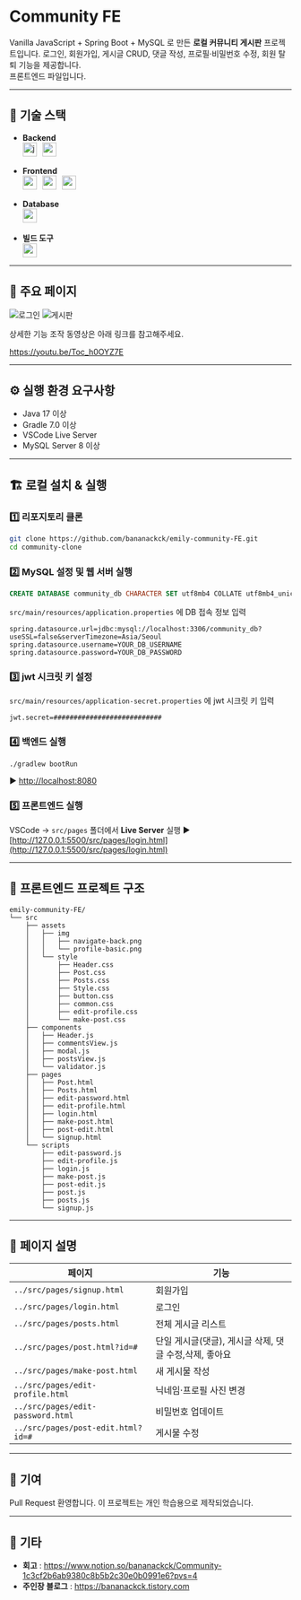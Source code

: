 # Community FE

Vanilla JavaScript + Spring Boot + MySQL 로 만든 **로컬 커뮤니티 게시판** 프로젝트입니다. 로그인, 회원가입, 게시글 CRUD, 댓글 작성, 프로필·비밀번호 수정, 회원 탈퇴 기능을 제공합니다.
<br> 프론트엔드 파일입니다.

---

## 📌 기술 스택

- **Backend**
    <div style="display: flex; gap: 10px; flex-wrap: wrap; ">
        <img style="height: 25px;" alt="java" src="https://img.shields.io/badge/java-007396?style=for-the-badge&logo=java&logoColor=white">
        <img style="height: 25px;" src="https://img.shields.io/badge/springboot-6DB33F?style=for-the-badge&logo=springboot&logoColor=white">
    </div>
  <br>
- **Frontend**
    <div style="display: flex; gap: 10px; flex-wrap: wrap;">
        <img style="height: 25px;" src="https://img.shields.io/badge/javascript-F7DF1E?style=for-the-badge&logo=javascript&logoColor=black">
        <img style="height: 25px;" src="https://img.shields.io/badge/html5-E34F26?style=for-the-badge&logo=html5&logoColor=white">
        <img style="height: 25px;" src="https://img.shields.io/badge/css-1572B6?style=for-the-badge&logo=css3&logoColor=white">
    </div>
  <br>
- **Database**
    <div style="display: flex; gap: 10px; flex-wrap: wrap;">
        <img style="height: 25px;" src="https://img.shields.io/badge/mysql-4479A1?style=for-the-badge&logo=mysql&logoColor=white">
    </div>
  <br>
- **빌드 도구**
    <div style="display: flex; gap: 10px; flex-wrap: wrap;">
          <img style="height: 25px;" src="https://img.shields.io/badge/gradle-02303A?style=for-the-badge&logo=gradle&logoColor=white">
    </div>

---

## 🚀 주요 페이지

![로그인](https://github.com/user-attachments/assets/b3875818-7d69-44ee-bca9-6767666d039f)
![게시판](https://github.com/user-attachments/assets/255d5b07-527b-4085-a028-52ec54842227)

상세한 기능 조작 동영상은 아래 링크를 참고해주세요.

https://youtu.be/Toc_h0OYZ7E

---

## ⚙️ 실행 환경 요구사항

- Java 17 이상
- Gradle 7.0 이상
- VSCode Live Server
- MySQL Server 8 이상

---

## 🏗️ 로컬 설치 & 실행

### 1️⃣ 리포지토리 클론

```bash
git clone https://github.com/bananackck/emily-community-FE.git
cd community-clone
```

### 2️⃣ MySQL 설정 및 웹 서버 실행

```sql
CREATE DATABASE community_db CHARACTER SET utf8mb4 COLLATE utf8mb4_unicode_ci;
```

`src/main/resources/application.properties` 에 DB 접속 정보 입력

```properties
spring.datasource.url=jdbc:mysql://localhost:3306/community_db?useSSL=false&serverTimezone=Asia/Seoul
spring.datasource.username=YOUR_DB_USERNAME
spring.datasource.password=YOUR_DB_PASSWORD
```

### 3️⃣ jwt 시크릿 키 설정
`src/main/resources/application-secret.properties` 에 jwt 시크릿 키 입력
```properties
jwt.secret=###########################
```

### 4️⃣ 백엔드 실행

```bash
./gradlew bootRun
```

▶ [http://localhost:8080](http://localhost:8080)

### 5️⃣ 프론트엔드 실행

VSCode → `src/pages` 폴더에서 **Live Server** 실행
▶ [http://127.0.0.1:5500/src/pages/login.html](http://127.0.0.1:5500/src/pages/login.html)

---

## 📂 프론트엔드 프로젝트 구조

```
emily-community-FE/
└── src
    ├── assets
    │   ├── img
    │   │   ├── navigate-back.png
    │   │   └── profile-basic.png
    │   └── style
    │       ├── Header.css
    │       ├── Post.css
    │       ├── Posts.css
    │       ├── Style.css
    │       ├── button.css
    │       ├── common.css
    │       ├── edit-profile.css
    │       └── make-post.css
    ├── components
    │   ├── Header.js
    │   ├── commentsView.js
    │   ├── modal.js
    │   ├── postsView.js
    │   └── validator.js
    ├── pages
    │   ├── Post.html
    │   ├── Posts.html
    │   ├── edit-password.html
    │   ├── edit-profile.html
    │   ├── login.html
    │   ├── make-post.html
    │   ├── post-edit.html
    │   └── signup.html
    └── scripts
        ├── edit-password.js
        ├── edit-profile.js
        ├── login.js
        ├── make-post.js
        ├── post-edit.js
        ├── post.js
        ├── posts.js
        └── signup.js

```
---
## 📄 페이지 설명

| 페이지                               | 기능            |
| ---------------------------------- | ------------- |
| `../src/pages/signup.html`         | 회원가입       |
| `../src/pages/login.html`          | 로그인        |
| `../src/pages/posts.html`          | 전체 게시글 리스트    |
| `../src/pages/post.html?id=#`      | 단일 게시글(댓글), 게시글 삭제, 댓글 수정,삭제, 좋아요  |
| `../src/pages/make-post.html`      | 새 게시물 작성 |
| `../src/pages/edit-profile.html`   | 닉네임·프로필 사진 변경   |
| `../src/pages/edit-password.html`  | 비밀번호 업데이트   |
| `../src/pages/post-edit.html?id=#` | 게시물 수정        |

---

## 🤝 기여

Pull Request 환영합니다. 이 프로젝트는 개인 학습용으로 제작되었습니다.

---

## 📄 기타

- **회고** : https://www.notion.so/bananackck/Community-1c3cf2b6ab9380c8b5b2c30e0b0991e6?pvs=4
- **주인장 블로그** : https://bananackck.tistory.com
